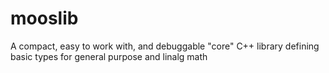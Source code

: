 # mooslib
A compact, easy to work with, and debuggable "core" C++ library defining basic types for general purpose and linalg math
